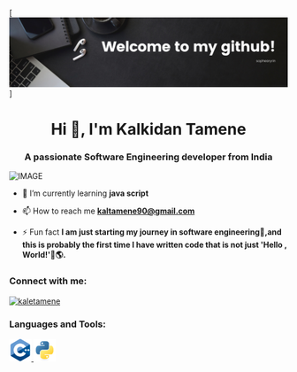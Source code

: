[![MasretHead](https://raw.githubusercontent.com/sophearyrin-dev/sophearyrin-dev/main/images/banner-phearygithub.png)]
<h1 align="center">Hi 👋, I'm Kalkidan Tamene</h1>
<h3 align="center">A passionate Software Engineering developer from India</h3>

![IMAGE](https://camo.githubusercontent.com/088be1d70fa37ad63d7b1681c6b4ea658d61da012adf8e7819cb58bc646fb385/68747470733a2f2f737465616d75736572696d616765732d612e616b616d616968642e6e65742f7567632f313633313934373634383936343738353437342f383143424131353137383436364444343731393541323339323332323032453738393837423731342f3f696d773d36333726696d683d33353826696d613d66697426696d706f6c6963793d4c6574746572626f7826696d636f6c6f723d253233303030303030266c6574746572626f783d74727565)


- 🌱 I’m currently learning **java script**

- 📫 How to reach me **kaltamene90@gmail.com**

- ⚡ Fun fact **I am just starting my journey in software engineering🚀,and this is probably the first time I have written code that is not just 'Hello , World!'👋🌎.**

<h3 align="left">Connect with me:</h3>
<p align="left">
<a href="https://instagram.com/kaletamene" target="blank"><img align="center" src="https://raw.githubusercontent.com/rahuldkjain/github-profile-readme-generator/master/src/images/icons/Social/instagram.svg" alt="kaletamene" height="30" width="40" /></a>
</p>

<h3 align="left">Languages and Tools:</h3>
<p align="left"> <a href="https://www.w3schools.com/cpp/" target="_blank" rel="noreferrer"> <img src="https://raw.githubusercontent.com/devicons/devicon/master/icons/cplusplus/cplusplus-original.svg" alt="cplusplus" width="40" height="40"/> </a> <a href="https://www.python.org" target="_blank" rel="noreferrer"> <img src="https://raw.githubusercontent.com/devicons/devicon/master/icons/python/python-original.svg" alt="python" width="40" height="40"/> </a> </p>

